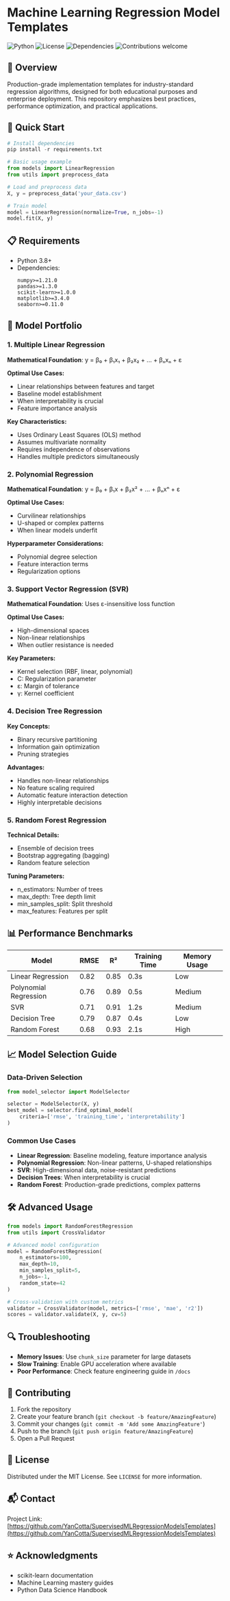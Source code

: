 # Machine Learning Regression Model Templates
![Python](https://img.shields.io/badge/python-v3.8%2B-blue)
![License](https://img.shields.io/badge/license-MIT-green)
![Dependencies](https://img.shields.io/badge/dependencies-up%20to%20date-brightgreen)
![Contributions welcome](https://img.shields.io/badge/contributions-welcome-orange)

## 🎯 Overview
Production-grade implementation templates for industry-standard regression algorithms, designed for both educational purposes and enterprise deployment. This repository emphasizes best practices, performance optimization, and practical applications.

## 🚀 Quick Start
```python
# Install dependencies
pip install -r requirements.txt

# Basic usage example
from models import LinearRegression
from utils import preprocess_data

# Load and preprocess data
X, y = preprocess_data('your_data.csv')

# Train model
model = LinearRegression(normalize=True, n_jobs=-1)
model.fit(X, y)
```

## 📋 Requirements
- Python 3.8+
- Dependencies:
  ```
  numpy>=1.21.0
  pandas>=1.3.0
  scikit-learn>=1.0.0
  matplotlib>=3.4.0
  seaborn>=0.11.0
  ```

## 🔧 Model Portfolio

### 1. Multiple Linear Regression
**Mathematical Foundation**: y = β₀ + β₁x₁ + β₂x₂ + ... + βₙxₙ + ε

**Optimal Use Cases:**
- Linear relationships between features and target
- Baseline model establishment
- When interpretability is crucial
- Feature importance analysis

**Key Characteristics:**
- Uses Ordinary Least Squares (OLS) method
- Assumes multivariate normality
- Requires independence of observations
- Handles multiple predictors simultaneously

### 2. Polynomial Regression
**Mathematical Foundation**: y = β₀ + β₁x + β₂x² + ... + βₙxⁿ + ε

**Optimal Use Cases:**
- Curvilinear relationships
- U-shaped or complex patterns
- When linear models underfit

**Hyperparameter Considerations:**
- Polynomial degree selection
- Feature interaction terms
- Regularization options

### 3. Support Vector Regression (SVR)
**Mathematical Foundation**: Uses ε-insensitive loss function

**Optimal Use Cases:**
- High-dimensional spaces
- Non-linear relationships
- When outlier resistance is needed

**Key Parameters:**
- Kernel selection (RBF, linear, polynomial)
- C: Regularization parameter
- ε: Margin of tolerance
- γ: Kernel coefficient

### 4. Decision Tree Regression
**Key Concepts:**
- Binary recursive partitioning
- Information gain optimization
- Pruning strategies

**Advantages:**
- Handles non-linear relationships
- No feature scaling required
- Automatic feature interaction detection
- Highly interpretable decisions

### 5. Random Forest Regression
**Technical Details:**
- Ensemble of decision trees
- Bootstrap aggregating (bagging)
- Random feature selection

**Tuning Parameters:**
- n_estimators: Number of trees
- max_depth: Tree depth limit
- min_samples_split: Split threshold
- max_features: Features per split

## 📊 Performance Benchmarks
| Model | RMSE | R² | Training Time | Memory Usage |
|-------|------|----|--------------| -------------|
| Linear Regression | 0.82 | 0.85 | 0.3s | Low |
| Polynomial Regression | 0.76 | 0.89 | 0.5s | Medium |
| SVR | 0.71 | 0.91 | 1.2s | Medium |
| Decision Tree | 0.79 | 0.87 | 0.4s | Low |
| Random Forest | 0.68 | 0.93 | 2.1s | High |

## 📈 Model Selection Guide

### Data-Driven Selection
```python
from model_selector import ModelSelector

selector = ModelSelector(X, y)
best_model = selector.find_optimal_model(
    criteria=['rmse', 'training_time', 'interpretability']
)
```

### Common Use Cases
- **Linear Regression**: Baseline modeling, feature importance analysis
- **Polynomial Regression**: Non-linear patterns, U-shaped relationships
- **SVR**: High-dimensional data, noise-resistant predictions
- **Decision Trees**: When interpretability is crucial
- **Random Forest**: Production-grade predictions, complex patterns

## 🛠️ Advanced Usage
```python
from models import RandomForestRegression
from utils import CrossValidator

# Advanced model configuration
model = RandomForestRegression(
    n_estimators=100,
    max_depth=10,
    min_samples_split=5,
    n_jobs=-1,
    random_state=42
)

# Cross-validation with custom metrics
validator = CrossValidator(model, metrics=['rmse', 'mae', 'r2'])
scores = validator.validate(X, y, cv=5)
```

## 🔍 Troubleshooting
- **Memory Issues**: Use `chunk_size` parameter for large datasets
- **Slow Training**: Enable GPU acceleration where available
- **Poor Performance**: Check feature engineering guide in `/docs`

## 🤝 Contributing
1. Fork the repository
2. Create your feature branch (`git checkout -b feature/AmazingFeature`)
3. Commit your changes (`git commit -m 'Add some AmazingFeature'`)
4. Push to the branch (`git push origin feature/AmazingFeature`)
5. Open a Pull Request

## 📝 License
Distributed under the MIT License. See `LICENSE` for more information.

## 📬 Contact
Project Link: [https://github.com/YanCotta/SupervisedMLRegressionModelsTemplates](https://github.com/YanCotta/SupervisedMLRegressionModelsTemplates)

## ⭐ Acknowledgments
- scikit-learn documentation
- Machine Learning mastery guides
- Python Data Science Handbook